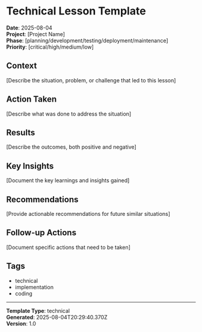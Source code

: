 # Technical Lesson Template

**Date**: 2025-08-04  
**Project**: [Project Name]  
**Phase**: [planning/development/testing/deployment/maintenance]  
**Priority**: [critical/high/medium/low]  

## Context
[Describe the situation, problem, or challenge that led to this lesson]

## Action Taken
[Describe what was done to address the situation]

## Results
[Describe the outcomes, both positive and negative]

## Key Insights
[Document the key learnings and insights gained]

## Recommendations
[Provide actionable recommendations for future similar situations]

## Follow-up Actions
[Document specific actions that need to be taken]

## Tags
- technical
- implementation
- coding

---
**Template Type**: technical  
**Generated**: 2025-08-04T20:29:40.370Z  
**Version**: 1.0  
